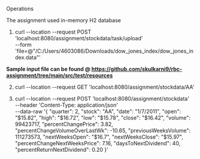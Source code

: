 Operations

The assignment used in-memory H2 database

1. curl --location --request POST 'localhost:8080/assignment/stockdata/task/upload' \
--form 'file=@"/C:/Users/4603086/Downloads/dow_jones_index/dow_jones_index.data"'

<b> Sample input file can be found @ https://github.com/skulkarni9/rbc-assignment/tree/main/src/test/resources </b>

2. curl --location --request GET 'localhost:8080/assignment/stockdata/AA'

3. curl --location --request POST 'localhost:8080/assignment/stockdata' \
--header 'Content-Type: application/json' \
--data-raw '{
    "quarter": 2,
    "stock": "AA",
    "date": "1/7/2011",
    "open": "$15.82",
    "high": "$16.72",
    "low": "$15.78",
    "close": "$16.42",
    "volume": 99423717,
    "percentChangePrice": 3.82,
    "percentChangeVolumeOverLastWk": -10.65,
    "previousWeeksVolume": 111273573,
    "nextWeeksOpen": "$16.7",
    "nextWeeksClose": "$15.97",
    "percentChangeNextWeeksPrice": 7.16,
    "daysToNextDividend": 40,
    "percentReturnNextDividend": 0.20
}'